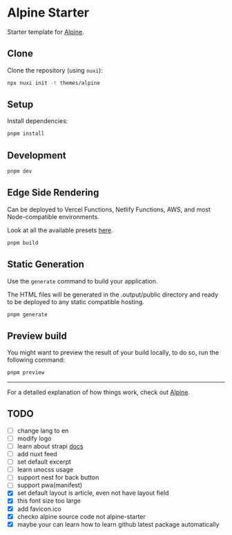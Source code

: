 # Alpine Starter

Starter template for [Alpine](https://alpine.nuxt.space).

## Clone

Clone the repository (using `nuxi`):

```bash
npx nuxi init -t themes/alpine
```

## Setup

Install dependencies:

```bash
pnpm install
```

## Development

```bash
pnpm dev
```

## Edge Side Rendering

Can be deployed to Vercel Functions, Netlify Functions, AWS, and most Node-compatible environments.

Look at all the available presets [here](https://v3.nuxtjs.org/guide/deploy/presets).

```bash
pnpm build
```

## Static Generation

Use the `generate` command to build your application.

The HTML files will be generated in the .output/public directory and ready to be deployed to any static compatible hosting.

```bash
pnpm generate
```

## Preview build

You might want to preview the result of your build locally, to do so, run the following command:

```bash
pnpm preview
```

---

For a detailed explanation of how things work, check out [Alpine](https://alpine.nuxt.space).

## TODO

- [ ] change lang to en
- [ ] modify logo
- [ ] learn about strapi [docs](https://getstrapi.cn/developer-docs/latest/developer-resources/global-strapi/api-reference.html#strapi-router)
- [ ] add nuxt feed
- [ ] set default excerpt
- [ ] learn unocss usage
- [ ] support nest for back button
- [ ] support pwa(manifest)
- [x] set default layout is article, even not have layout field
- [x] this font size too large
- [x] add favicon.ico
- [x] checko alpine source code not alpine-starter
- [x] maybe your can learn how to learn github latest package automatically
